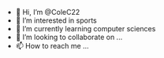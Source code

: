 - 👋 Hi, I’m @ColeC22
- 👀 I’m interested in sports
- 🌱 I’m currently learning computer sciences
- 💞️ I’m looking to collaborate on ...
- 📫 How to reach me ...

<!---
ColeC22/ColeC22 is a ✨ special ✨ repository because its `README.md` (this file) appears on your GitHub profile.
You can click the Preview link to take a look at your changes.
--->
